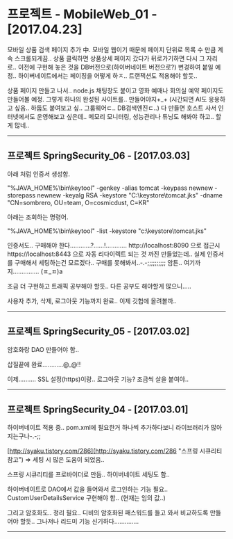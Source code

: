 
# 프로젝트 - MobileWeb_01 - [2017.04.23]

모바일 상품 검색 페이지 추가 中.
모바일 웹이기 때문에 페이지 단위로 목록 수 만큼 계속 스크롤되게끔..
상품 클릭하면 상품상세 페이지 갔다가 뒤로가기하면 다시 그 자리로..
이전에 구현해 놓은 것을 DB버전으로(하이버네이트 버전으로?) 변경하여 붙일 예정..
하이버네이트에서는 페이징을 어떻게 하ㅈ..
트랜잭션도 적용해야 할듯..

<TODO>
상품 페이지 만들고 나서.. node.js 채팅창도 붙이고
영화 예매나 회의실 예약 페이지도 만들어볼 예정.
그렇게 하나의 완성된 사이트를.. 만들어야지+_+
(시간되면 AI도 응용하고 싶음.. 하둡도 붙여보고 싶.. 그룹웨어ㄷ.. DB검색엔진ㄷ..)
다 만들면 호스트 사서 인터넷에서도 운영해보고 싶은데..
메모리 모니터링, 성능관리나 튜닝도 해봐야 하고..
할게 많네..

------------------------------------------------------------

## 프로젝트 SpringSecurity_06 - [2017.03.03]

아래 처럼 인증서 생성함.

"%JAVA_HOME%\bin\keytool" -genkey -alias tomcat -keypass newnew -storepass newnew -keyalg RSA -keystore "C:\keystore\tomcat.jks" -dname "CN=sombrero, OU=team, O=cosmicdust, C=KR" 

아래는 조회하는 명령어.

"%JAVA_HOME%\bin\keytool" -list -keystore "c:\keystore\tomcat.jks"

인증서도.. 구매해야 한다............?......!............
http://localhost:8090 으로 접근시 https://localhost:8443 으로 자동 리다이렉트 되는 것 까진 만들었는데..
실제 인증서를 구매해서 세팅하는건 모르겠다.. 구매를 못해봐서..-.-;;;;;;;;;; 암튼.. 여기까지............... (ㅍ_ㅍ)a

조금 더 구현하고 트래픽 공부해야 할듯..
다른 공부도 해야할게 많으니.....

사용자 추가, 삭제, 로그아웃 기능까지 완료..
이제 깃헙에 올려볼까..

------------------------------------------------------------

## 프로젝트 SpringSecurity_05 - [2017.03.02]

암호화랑 DAO 만들어야 함..

삽질끝에 완료............@_@!!

이제..........
SSL 설정(https)이랑.. 로그아웃 기능?
조금씩 살을 붙여야..

------------------------------------------------------------

## 프로젝트 SpringSecurity_04 - [2017.03.01]

하이버네이트 적용 중..
pom.xml에 필요한거 하나씩 추가하다보니
라이브러리가 많아지는구나-.-;;

[http://syaku.tistory.com/286](http://syaku.tistory.com/286 "스프링 시큐리티 참고")
=> 세팅 시 많은 도움이 되었음..

스프링 시큐리티를 프로바이더로 만듬..
하이버네이트 세팅도 함..

하이버네이트로 DAO에서 값을 들어와서
로그인하는 기능 필요..
CustomUserDetailsService 구현해야 함.. 
(현재는 임의 값..)

그리고 암호화도.. 정리 필요..
디비의 암호화된 패스워드를 들고 와서
비교하도록 만들어야 할듯..
그나저나 리드미 기능 신기하다..............

------------------------------------------------------------
